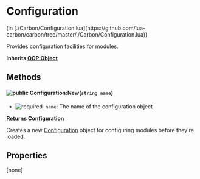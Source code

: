 <link href="../../style.css" rel="stylesheet" type="text/css"/>
<h1 class="class-title">Configuration</h1>
<span class="file-link">(in [./Carbon/Configuration.lua](https://github.com/lua-carbon/carbon/tree/master/./Carbon/Configuration.lua))</span><br/>

Provides configuration facilities for modules.

**Inherits [OOP.Object](Classes/OOP.Object)**

## Methods
#### ![public](https://img.shields.io/badge/%20-public-11b237.svg?style=flat-square) Configuration:New(<code>string name</code>)
- ![required](https://img.shields.io/badge/%20-required-ff9600.svg?style=flat-square)&nbsp;&nbsp;`name`: The name of the configuration object

**Returns  [Configuration](Classes/Configuration)**

Creates a new [Configuration](Classes/Configuration) object for configuring modules before they're loaded.


## Properties
[none]
